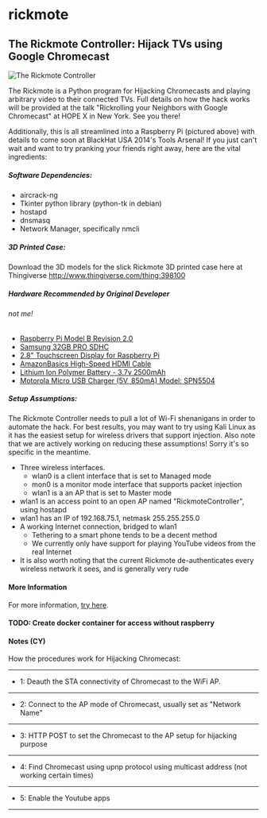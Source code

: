 rickmote
========

## The Rickmote Controller: Hijack TVs using Google Chromecast
![The Rickmote Controller](docs/Rickmote.jpg)

The Rickmote is a Python program for Hijacking Chromecasts and playing arbitrary video to their connected TVs. Full details on how the hack works will be provided at the talk "Rickrolling your Neighbors with Google Chromecast" at HOPE X in New York. See you there!

Additionally, this is all streamlined into a Raspberry Pi (pictured above) with details to come soon at BlackHat USA 2014's Tools Arsenal! If you just can't wait and want to try pranking your friends right away, here are the vital ingredients:

##### Software Dependencies: 
* aircrack-ng
* Tkinter python library (python-tk in debian)
* hostapd
* dnsmasq
* Network Manager, specifically nmcli

##### 3D Printed Case:
Download the 3D models for the slick Rickmote 3D printed case here at Thingiverse
http://www.thingiverse.com/thing:398100
##### Hardware Recommended by Original Developer 
###### *not me!*
* [Raspberry Pi Model B Revision 2.0](https://www.amazon.com/Portable-Raspberry-Revision-Components-Electronic/dp/B00LJPJIGC/ref=sr_1_2?keywords=Raspberry+Pi+Model+B+Revision+2.0+%28512MB%29%29&sr=8-2)
* [Samsung 32GB PRO SDHC](https://www.amazon.com/Samsung-Class-Adapter-MB-MD32GA-AM/dp/B07169Y2VP/ref=sr_1_4?keywords=Samsung+32GB+PRO+SDHC&sr=8-4) 
* [2.8" Touchscreen Display for Raspberry Pi](https://www.adafruit.com/product/1601)
* [AmazonBasics High-Speed HDMI Cable](https://www.amazon.com/AmazonBasics-High-Speed-HDMI-Cable-1-Pack/dp/B014I8SSD0/ref=sr_1_3?keywords=AmazonBasics%2BHigh-Speed%2BHDMI%2BCable%2B(6.5%2BFeet%2F2.0%2BMeters)&sr=8-3&th=1)
* [Lithium Ion Polymer Battery - 3.7v 2500mAh](https://www.adafruit.com/product/328)
* [Motorola Micro USB Charger (5V, 850mA) Model: SPN5504](https://www.amazon.com/Motorola-SPN5504-Original-Charger-Detachable/dp/B007BYEY0K/ref=sr_1_4?keywords=Motorola+Micro+USB+Charger+%285V%2C+850mA%29+Model%3A+SPN5504&sr=8-4)



##### Setup Assumptions:
The Rickmote Controller needs to pull a lot of Wi-Fi shenanigans in order to automate the hack. For best results, you may want to try using Kali Linux as it has the easiest setup for wireless drivers that support injection. Also note that we are actively working on reducing these assumptions! Sorry it's so specific in the meantime.
* Three wireless interfaces.
    * wlan0 is a client interface that is set to Managed mode
    * mon0 is a monitor mode interface that supports packet injection
    * wlan1 is a an AP that is set to Master mode
* wlan1 is an access point to an open AP named "RickmoteController", using hostapd
* wlan1 has an IP of 192.168.75.1, netmask 255.255.255.0
* A working Internet connection, bridged to wlan1
    * Tethering to a smart phone tends to be a decent method
    * We currently only have support for playing YouTube videos from the real Internet
* It is also worth noting that the current Rickmote de-authenticates every wireless network it sees, and is generally very rude

#### More Information
For more information, [try here](https://www.youtube.com/watch?v=dQw4w9WgXcQ).
#### TODO: Create docker container for access without raspberry

#### Notes (CY)
How the procedures work for Hijacking Chromecast:
_______________________________________
* 1: Deauth the STA connectivity of Chromecast to the WiFi AP. 
________________________________________
* 2: Connect to the AP mode of Chromecast, usually set as "Network Name"
__________________________________________
* 3: HTTP POST to set the Chromecast to the AP setup for hijacking purpose
__________________________________________
* 4: Find Chromecast using upnp protocol using multicast address (not working certain times) 
__________________________________________
* 5: Enable the Youtube apps
_________________________________________
